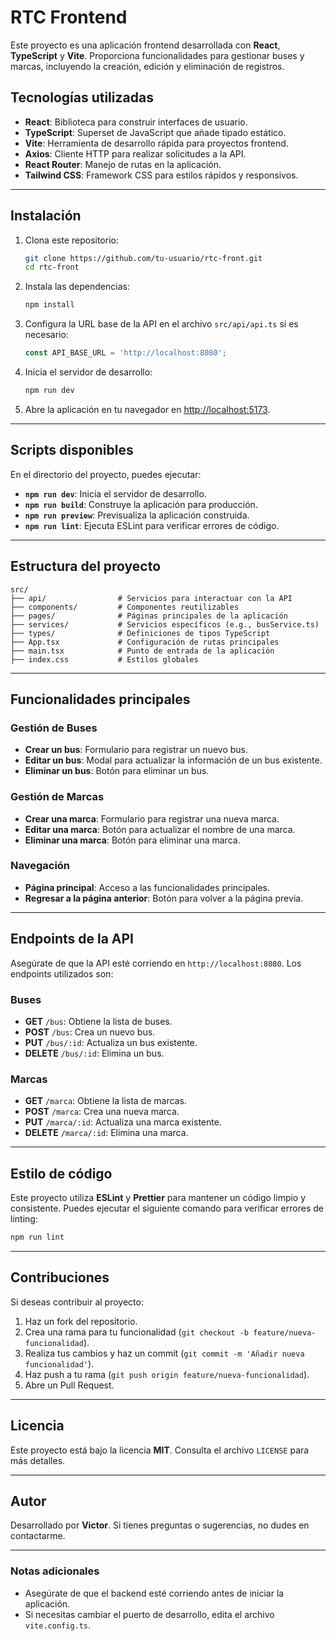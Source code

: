# RTC Frontend

Este proyecto es una aplicación frontend desarrollada con **React**, **TypeScript** y **Vite**. Proporciona funcionalidades para gestionar buses y marcas, incluyendo la creación, edición y eliminación de registros.

## Tecnologías utilizadas

- **React**: Biblioteca para construir interfaces de usuario.
- **TypeScript**: Superset de JavaScript que añade tipado estático.
- **Vite**: Herramienta de desarrollo rápida para proyectos frontend.
- **Axios**: Cliente HTTP para realizar solicitudes a la API.
- **React Router**: Manejo de rutas en la aplicación.
- **Tailwind CSS**: Framework CSS para estilos rápidos y responsivos.

---

## Instalación

1. Clona este repositorio:

   ```bash
   git clone https://github.com/tu-usuario/rtc-front.git
   cd rtc-front
   ```

2. Instala las dependencias:

   ```bash
   npm install
   ```

3. Configura la URL base de la API en el archivo `src/api/api.ts` si es necesario:

   ```typescript
   const API_BASE_URL = 'http://localhost:8080';
   ```

4. Inicia el servidor de desarrollo:

   ```bash
   npm run dev
   ```

5. Abre la aplicación en tu navegador en [http://localhost:5173](http://localhost:5173).

---

## Scripts disponibles

En el directorio del proyecto, puedes ejecutar:

- **`npm run dev`**: Inicia el servidor de desarrollo.
- **`npm run build`**: Construye la aplicación para producción.
- **`npm run preview`**: Previsualiza la aplicación construida.
- **`npm run lint`**: Ejecuta ESLint para verificar errores de código.

---

## Estructura del proyecto

```plaintext
src/
├── api/                # Servicios para interactuar con la API
├── components/         # Componentes reutilizables
├── pages/              # Páginas principales de la aplicación
├── services/           # Servicios específicos (e.g., busService.ts)
├── types/              # Definiciones de tipos TypeScript
├── App.tsx             # Configuración de rutas principales
├── main.tsx            # Punto de entrada de la aplicación
├── index.css           # Estilos globales
```

---

## Funcionalidades principales

### Gestión de Buses
- **Crear un bus**: Formulario para registrar un nuevo bus.
- **Editar un bus**: Modal para actualizar la información de un bus existente.
- **Eliminar un bus**: Botón para eliminar un bus.

### Gestión de Marcas
- **Crear una marca**: Formulario para registrar una nueva marca.
- **Editar una marca**: Botón para actualizar el nombre de una marca.
- **Eliminar una marca**: Botón para eliminar una marca.

### Navegación
- **Página principal**: Acceso a las funcionalidades principales.
- **Regresar a la página anterior**: Botón para volver a la página previa.

---

## Endpoints de la API

Asegúrate de que la API esté corriendo en `http://localhost:8080`. Los endpoints utilizados son:

### Buses
- **GET** `/bus`: Obtiene la lista de buses.
- **POST** `/bus`: Crea un nuevo bus.
- **PUT** `/bus/:id`: Actualiza un bus existente.
- **DELETE** `/bus/:id`: Elimina un bus.

### Marcas
- **GET** `/marca`: Obtiene la lista de marcas.
- **POST** `/marca`: Crea una nueva marca.
- **PUT** `/marca/:id`: Actualiza una marca existente.
- **DELETE** `/marca/:id`: Elimina una marca.

---

## Estilo de código

Este proyecto utiliza **ESLint** y **Prettier** para mantener un código limpio y consistente. Puedes ejecutar el siguiente comando para verificar errores de linting:

```bash
npm run lint
```

---

## Contribuciones

Si deseas contribuir al proyecto:

1. Haz un fork del repositorio.
2. Crea una rama para tu funcionalidad (`git checkout -b feature/nueva-funcionalidad`).
3. Realiza tus cambios y haz un commit (`git commit -m 'Añadir nueva funcionalidad'`).
4. Haz push a tu rama (`git push origin feature/nueva-funcionalidad`).
5. Abre un Pull Request.

---

## Licencia

Este proyecto está bajo la licencia **MIT**. Consulta el archivo `LICENSE` para más detalles.

---

## Autor

Desarrollado por **Victor**. Si tienes preguntas o sugerencias, no dudes en contactarme.

---

### Notas adicionales

- Asegúrate de que el backend esté corriendo antes de iniciar la aplicación.
- Si necesitas cambiar el puerto de desarrollo, edita el archivo `vite.config.ts`.
